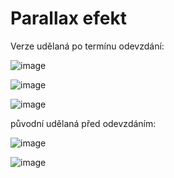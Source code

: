 # Parallax efekt 

Verze udělaná po termínu odevzdání:

![image](https://user-images.githubusercontent.com/93346591/145683129-ae53b2c1-495f-48aa-a6ef-16ab7244921c.png)

![image](https://user-images.githubusercontent.com/93346591/145683142-8e162408-c877-4c2a-b040-68c8b50cb277.png)

![image](https://user-images.githubusercontent.com/93346591/145683161-f9a0e99d-41b9-46eb-87e8-198e3e4fd2d7.png)

  
  
  
  

původní udělaná před odevzdáním:

![image](https://user-images.githubusercontent.com/93346591/145462645-3bc4f11c-1ea4-4c0c-863b-89b847d56c7c.png)

![image](https://user-images.githubusercontent.com/93346591/145462677-ef8417c3-6ff0-4351-8694-e487f1639066.png)
